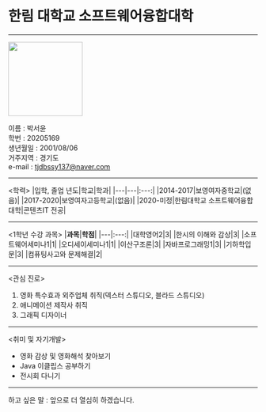 # 한림 대학교 소프트웨어융합대학
---

<img src=https://user-images.githubusercontent.com/65931605/84516347-a652a880-ad08-11ea-9d86-f28203b2094f.jpg hegiht=200 width=150>

이름 : 박서윤   
학번 : 20205169   
생년월일 : 2001/08/06     
거주지역 : 경기도  
e-mail : tjdbssy137@naver.com

---

<학력>
|입학, 졸업 년도|학교|학과|
|---|---|:---:|
|2014-2017|보영여자중학교|(없음)|
|2017-2020|보영여자고등학교|(없음)|
|2020-미정|한림대학교 소프트웨어융합대학|콘텐츠IT 전공|

---

<1학년 수강 과목>
|**과목**|**학점**|
|---|:---:|
|대학영어2|3|
|한시의 이해와 감상|3|
|소프트웨어세미나1|1|
|오디세이세미나1|1|
|이산구조론|3|
|자바프로그래밍1|3|
|기하학입문|3|
|컴퓨팅사고와 문제해결|2|

---

<관심 진로> 
1. 영화 특수효과 외주업체 취직(덱스터 스튜디오, 블라드 스튜디오)
2. 애니메이션 제작사 취직
3. 그래픽 디자이너

---

<취미 및 자기개발>
* 영화 감상 및 영화해석 찾아보기
* Java 이클립스 공부하기
* 전시회 다니기

---

하고 싶은 말 : 앞으로 더 열심히 하겠습니다.
